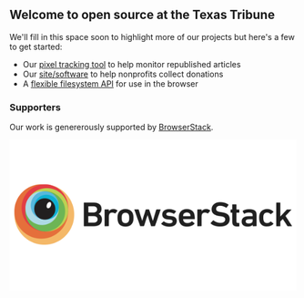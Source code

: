 ## Welcome to open source at the Texas Tribune

We'll fill in this space  soon to highlight more of our projects but here's a few to get started:

- Our [pixel tracking tool](https://github.com/texastribune/dot) to help monitor republished articles
- Our [site/software](https://github.com/texastribune/donations) to help nonprofits collect donations
- A [flexible filesystem API](https://github.com/texastribune/donations) for use in the browser

### Supporters

Our work is genererously supported by [BrowserStack](https://www.browserstack.com). 

[![BrowserStack logo](browserstack-logo-600x315.png)](https:/www.browserstack.com)
